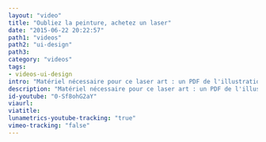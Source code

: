 ```yaml
---
layout: "video"
title: "Oubliez la peinture, achetez un laser"
date: "2015-06-22 20:22:57"
path1: "videos"
path2: "ui-design"
path3:
category: "videos"
tags:
- videos-ui-design
intro: "Matériel nécessaire pour ce laser art : un PDF de l'illustration importé directement dans l'application contrôlant le laser + un clavier avec une touche <em>Enter</em>."
description: "Matériel nécessaire pour ce laser art : un PDF de l'illustration importé directement dans l'application contrôlant le laser + un clavier avec une touche Enter"
id-youtube: "0-Sf8ohG2aY"
viaurl:
viatitle:
lunametrics-youtube-tracking: "true"
vimeo-tracking: "false"
---
```

